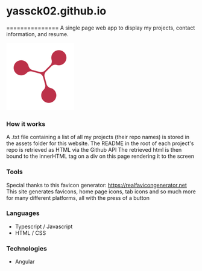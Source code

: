 # yassck02.github.io
===============
A single page web app to display my projects, contact information, and resume.

![apple-touch-icon.png](apple-touch-icon.png)

### How it works
A .txt file containing a list of all my projects (their repo names) is stored in the assets folder for this website.
The README in the root of each project's repo is retrieved as HTML via the Github API
The retrieved html is then bound to the innerHTML tag on a div on this page rendering it to the screen

### Tools
Special thanks to this favicon generator: https://realfavicongenerator.net
This site generates favicons, home page icons, tab icons and so much more for many different platforms, all with the press of a button

### Languages
- Typescript / Javascript
- HTML / CSS

### Technologies
- Angular
